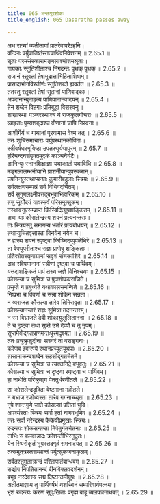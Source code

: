 ```yaml
---
title: 065 अन्तःपुरशोकः
title_english: 065 Dasaratha passes away

---
```

<div class="audioEmbed"  caption="श्रीराम-हरिसीताराममूर्ति-घनपाठिभ्यां वचनम्" src="https://archive.org/download/Ramayana-recitation-Sriram-harisItArAmamUrti-Ghanapaati-v2/Kanda_2/Kanda_2_AYK-065-Anthaha_Purashokaha.mp3"></div>

  
अथ रात्र्यां व्यतीतायां प्रातरेवापरेऽहनि।  
वन्दिनः पर्युपातिष्ठंस्तत्पार्थिवनिवेशनम् ॥ 2.65.1 ॥   
सूताः परमसंस्कारामङ्गलाश्चोत्तमश्रुताः।  
गायकाः स्तुतिशीलाश्च निगदन्तः पृथक् पृथक् ॥ 2.65.2 ॥   
राजानं स्तुवतां तेषामुदात्ताभिहिताशिषाम्।  
प्रासादाभोगविस्तीर्णः स्तुतिशब्दो ह्यवर्तत ॥ 2.65.3 ॥   
ततस्तु स्तुवतां तेषां सूतानां पाणिवादकाः।  
अपदानान्युदाहृत्य पाणिवादानवादयन् ॥ 2.65.4 ॥   
तेन शब्देन विहगाः प्रतिबुद्धा विसस्वनुः।  
शाखास्थाः पञ्जरस्थाश्च ये राजकुलगोचराः ॥ 2.65.5 ॥   
व्याहृताः पुण्यशब्दाश्च वीणानां चापि निस्वनाः।  
आशीर्गेयं च गाथानां पूरयामास वेश्म तत् ॥ 2.65.6 ॥   
ततः शुचिसमाचाराः पर्युपस्थानकोविदाः।  
स्त्रीवर्षधरभूयिष्ठा उपतस्थुर्यथापुरम् ॥ 2.65.7 ॥   
हरिचन्दनसंपृक्तमुदकं काञ्चनैर्घटैः।  
आनिन्युः स्नानशिक्षाज्ञा यथाकालं यथाविधि ॥ 2.65.8 ॥   
मङ्गलालम्भनीयानि प्राशनीयान्युपस्करान्।  
उपनिन्युस्तथाप्यन्याः कुमारीबहुलाः स्त्रियः ॥ 2.65.9 ॥   
सर्वलक्षणसम्पन्नं सर्वं विधिवदर्चितम्।  
सर्वं सुगुणलक्ष्मीवत्तद्बभूवाभिहारिकम् ॥ 2.65.10 ॥   
तत्तु सूर्योदयं यावत्सर्वं परिसमुत्सुकम्।  
तस्थावनुपसम्प्राप्तं किंस्विदित्युपशङ्कितम् ॥ 2.65.11 ॥   
अथा याः कोसलेन्द्रस्य शयनं प्रत्यनन्तराः।  
ताः स्त्रियस्तु समागम्य भर्तारं प्रत्यबोधयन् ॥ 2.65.12 ॥   
तथाप्युचितवृत्तास्ता विनयेन नयेन च।  
न ह्यस्य शयनं स्पृष्ट्वा किञ्चिदप्युपलेभिरे ॥ 2.65.13 ॥   
ता वेपथुपरीताश्च राज्ञः प्राणेषु शङ्किताः।  
प्रतिस्रोतस्तृणाग्राणां सदृशं संचकाशिरे ॥ 2.65.14 ॥   
अथ संवेपमानानां स्त्रीणां दृष्ट्वा च पार्थिवम्।  
यत्तदाशङ्कितं पापं तस्य जज्ञे विनिश्चयः ॥ 2.65.15 ॥   
कौसल्या च सुमित्रा च पुत्रशोकपराजिते।  
प्रसुप्ते न प्रबुध्येते यथाकालसमन्विते ॥ 2.65.16 ॥   
निष्प्रभा च विवर्णा च सन्ना शोकेन सन्नता।  
न व्यराजत कौसल्या तारेव तिमिरावृता ॥ 2.65.17 ॥   
कौसल्यानन्तरं राज्ञः सुमित्रा तदनन्तरम्।  
न स्म विभ्राजते देवी शोकाश्रुलुलितानना ॥ 2.65.18 ॥   
ते च दृष्ट्वा तथा सुप्ते उभे देव्यौ च तु नृपम्।  
सुप्तमेवोद्गतप्राणमन्तःपुरमदृश्यत ॥ 2.65.19 ॥   
ततः प्रचुक्रुशुर्दीनाः सस्वरं ता वराङ्गनाः।  
करेणव इवारण्ये स्थानप्रच्युतयूथपाः ॥ 2.65.20 ॥   
तासामाक्रन्दशब्देन सहसोद्गतचेतने।  
कौसल्या च सुमित्रा च त्यक्तनिद्रे बभूवतुः ॥ 2.65.21 ॥   
कौसल्या च सुमित्रा च दृष्ट्वा स्पृष्ट्वा च पार्थिवम्।  
हा नाथेति परिक्रुश्य पेततुर्धरणीतले ॥ 2.65.22 ॥   
सा कोसलेन्द्रदुहिता वेष्टमाना महीतले।  
न बभ्राज रजोध्वस्ता तारेव गगनाच्च्युता ॥ 2.65.23 ॥   
नृपे शान्तगुणे जाते कौसल्यां पतितां भुवि।  
अपश्यंस्ताः स्त्रियः सर्वा हतां नागवधूमिव ॥ 2.65.24 ॥   
ततः सर्वा नरेन्द्रस्य कैकेयीप्रमुखाः स्त्रियः।  
रुदन्त्यः शोकसन्तप्ता निपेतुर्गतचेतनाः ॥ 2.65.25 ॥   
ताभिः स बलवान्नादः क्रोशन्तीभिरनुद्रुतः।  
येन स्थिरीकृतं भूयस्तद्गृहं समनादयत् ॥ 2.65.26 ॥   
तत्समुत्त्रस्तसम्भ्रान्तं पर्युत्सुकजनाकुलम्।  
सर्वतस्तुमुलाक्रन्दं परितापार्तबान्धवम् ॥ 2.65.27 ॥   
सद्योप निपतितानन्दं दीनविक्लवदर्शनम्।  
बभूव नरदेवस्य सद्म दिष्टान्तमीयुषः ॥ 2.65.28 ॥   
अतीतमाज्ञाय तु पार्थिवर्षभं यशस्विनं सम्परिवार्यपत्नयः।  
भृशं रुदन्त्यः करुणं सुदुःखिताः प्रगृह्य बाहू व्यलपन्ननाथवत् ॥ 2.65.29 ॥   